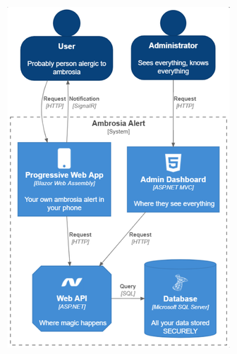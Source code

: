![schema.png](https://github.com/roxiexd7015/onepiece-datc-project-2021/blob/master/docs/schema.png?raw=true)